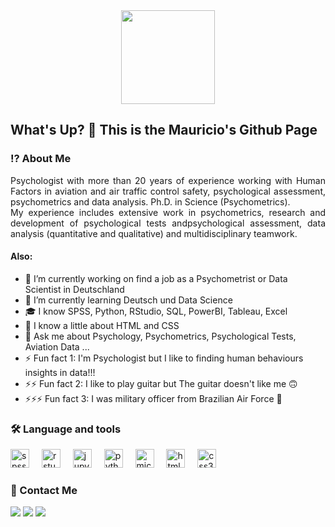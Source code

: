 <div align="center">
  <img height="150" src="https://media.giphy.com/media/M9gbBd9nbDrOTu1Mqx/giphy.gif"  />
</div>

<h2 align="left">What's Up? 👋 This is the Mauricio's Github Page</h2>

<h3 align="left">⁉️ About Me</h3>

<div align="justify">
  <p>
Psychologist with more than 20 years of experience working with Human Factors in aviation and air traffic control safety, 
psychological assessment, psychometrics and data analysis. Ph.D. in Science (Psychometrics).<br>
My experience includes extensive work in psychometrics, research and development of psychological tests andpsychological assessment, 
data analysis (quantitative and qualitative) and multidisciplinary teamwork.
  </p>
</div>

#### Also:
- 🔭 I’m currently working on find a job as a Psychometrist or Data Scientist in Deutschland
- 🌱 I’m currently learning Deutsch und Data Science
- 🎓 I know SPSS, Python, RStudio, SQL, PowerBI, Tableau, Excel
- 🤔 I know a little about HTML and CSS
- 💬 Ask me about Psychology, Psychometrics, Psychological Tests, Aviation Data ...
- ⚡ Fun fact 1: I'm Psychologist but I like to finding human behaviours insights in data!!! 
- ⚡⚡ Fun fact 2: I like to play guitar but The guitar doesn't like me 🙃
- ⚡⚡⚡ Fun fact 3: I was military officer from Brazilian Air Force 🫡

<h3 align="left">🛠 Language and tools</h3>
<div align="left">
  <img src="https://cdn.jsdelivr.net/gh/devicons/devicon/icons/spss/spss-original.svg" height="30" alt="spss logo"  />
  <img width="12" />
  <img src="https://cdn.jsdelivr.net/gh/devicons/devicon/icons/rstudio/rstudio-original.svg" height="30" alt="rstudio logo"  />
  <img width="12" />
  <img src="https://cdn.jsdelivr.net/gh/devicons/devicon/icons/jupyter/jupyter-original.svg" height="30" alt="jupyter logo"  />
  <img width="12" />
  <img src="https://cdn.jsdelivr.net/gh/devicons/devicon/icons/python/python-original.svg" height="30" alt="python logo"  />
  <img width="12" />
  <img src="https://cdn.jsdelivr.net/gh/devicons/devicon/icons/microsoftsqlserver/microsoftsqlserver-plain.svg" height="30" alt="microsoftsqlserver logo"  />
  <img width="12" />
  <img src="https://cdn.jsdelivr.net/gh/devicons/devicon/icons/html5/html5-original.svg" height="30" alt="html5 logo"  />
  <img width="12" />
  <img src="https://cdn.jsdelivr.net/gh/devicons/devicon/icons/css3/css3-original.svg" height="30" alt="css3 logo"  />
</div>

<h3 align="left">📧 Contact Me</h3>
<div align="left">
  <a href="https://www.linkedin.com/in/mauriciocostaphd/en"><img src="https://img.shields.io/badge/LinkedIn-0077B5?style=for-the-badge&logo=linkedin&logoColor=white" target="_blank"></a>
  <a href="mailto:mauriciocosta.psico@gmail.com"><img src="https://img.shields.io/badge/Gmail-D14836?style=for-the-badge&logo=gmail&logoColor=white" target="_blank"></a>
  <a href="https://www.researchgate.net/profile/Mauricio-Costa-8"><img src="https://img.shields.io/badge/Academia-fff?style=for-the-badge&logo=academia&logoColor=black" target="_blank"></a>
</div>
